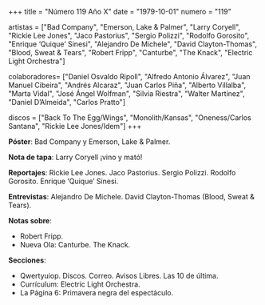 +++
title = "Número 119 Año X"
date = "1979-10-01"
numero = "119"

artistas = ["Bad Company", "Emerson, Lake & Palmer", "Larry Coryell", "Rickie Lee Jones", "Jaco Pastorius", "Sergio Polizzi", "Rodolfo Gorosito", "Enrique ‘Quique’ Sinesi", "Alejandro De Michele", "David Clayton-Thomas", "Blood, Sweat & Tears", "Robert Fripp", "Canturbe", "The Knack", "Electric Light Orchestra"] 

colaboradores= ["Daniel Osvaldo Ripoll", "Alfredo Antonio Álvarez", "Juan Manuel Cibeira", "Andrés Alcaraz", "Juan Carlos Piña", "Alberto Villalba", "Marta Vidal", "José Ángel Wolfman", "Silvia Riestra", "Walter Martínez", "Daniel D’Almeida", "Carlos Pratto"]

discos = ["Back To The Egg/Wings", "Monolith/Kansas", "Oneness/Carlos Santana", "Rickie Lee Jones/Idem"]
+++

**Póster**: Bad Company y Emerson, Lake & Palmer.

**Nota de tapa**: Larry Coryell ¡vino y mató!

**Reportajes**: Rickie Lee Jones. Jaco Pastorius. Sergio Polizzi. Rodolfo Gorosito. Enrique ‘Quique’ Sinesi.

**Entrevistas**: Alejandro De Michele. David Clayton-Thomas (Blood, Sweat & Tears).

**Notas sobre**:

- Robert Fripp.
- Nueva Ola: Canturbe. The Knack.

**Secciones**:

- Qwertyuiop. Discos. Correo. Avisos Libres. Las 10 de última.
- Currículum: Electric Light Orchestra.
- La Página 6: Primavera negra del espectáculo. 
